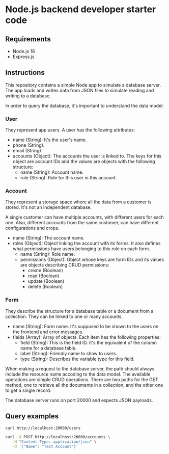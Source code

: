 # Node.js backend developer starter code

## Requirements

- Node.js 18
- Express.js

## Instructions

This repository contains a simple Node app to simulate a database server. The app loads and writes data from JSON files to simulate reading and writing to a database.

In order to query the database, it's important to understand the data model:

### User

They represent app users. A user has the following attributes:

- name (String): It's the user's name.
- phone (String).
- email (String).
- accounts (Object): The accounts the user is linked to. The keys for this object are account IDs and the values are objects with the following structure:
    - name (String): Account name.
    - role (String): Role for this user in this account.

### Account

They represent a storage space where all the data from a customer is stored. It's not an independent database.

A single customer can have multiple accounts, with different users for each one. Also, different accounts from the same customer, can have different configurations and crops.

- name (String): The account name.
- roles (Object): Object linking the account with its forms. It also defines what permissions have users belonging to this role on each form.
    - name (String): Role name.
    - permissions (Object): Object whose keys are form IDs and its values are objects describing CRUD permissions:
        - create (Boolean)
        - read (Boolean)
        - update (Boolean)
        - delete (Boolean)

### Form

They describe the structure for a database table or a document from a collection. They can be linked to one or many accounts.

- name (String): Form name. It's supposed to be shown to the users on the frontend and error messages.
- fields (Array): Array of objects. Each item has the following properties:
    - field (String): This is the field ID. It's the equivalent of the column name for a database table.
    - label (String): Friendly name to show to users.
    - type (String): Describes the variable type for this field.

When making a request to the database server, the path should always include the resource name accoding to the data model. The available operations are simple CRUD operations. There are two paths for the GET method, one to retrieve all the documents in a collection, and the other one to get a single record.

The database server runs on port 20000 and expects JSON payloads.

## Query examples

```sh
curl http://localhost:20000/users

curl -X POST http://localhost:20000/accounts \
   -H "Content-Type: application/json" \
   -d '{"Name": "Test Account"}'
```